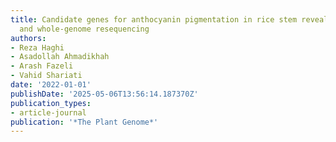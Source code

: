 ```yaml
---
title: Candidate genes for anthocyanin pigmentation in rice stem revealed by GWAS
  and whole-genome resequencing
authors:
- Reza Haghi
- Asadollah Ahmadikhah
- Arash Fazeli
- Vahid Shariati
date: '2022-01-01'
publishDate: '2025-05-06T13:56:14.187370Z'
publication_types:
- article-journal
publication: '*The Plant Genome*'
---
```

